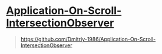 # <a href="https://dmitriy-1986.github.io/Application-On-Scroll-IntersectionObserver/"> Application-On-Scroll-IntersectionObserver </a>

> https://github.com/Dmitriy-1986/Application-On-Scroll-IntersectionObserver
